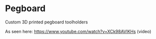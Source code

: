 # Pegboard
Custom 3D printed pegboard toolholders

As seen here: https://www.youtube.com/watch?v=XCk98AVlKHs (video)
